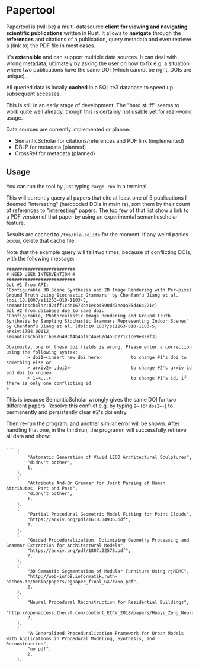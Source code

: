 Papertool
=========

Papertool is (will be) a multi-datasource **client for viewing and navigating
scientific publications** written in Rust. It allows to **navigate** through
the **references** and citations of a publication, query metadata and even
retrieve a (link to) the PDF file in most cases.

It's **extensible** and can support multiple data sources. It can deal with
wrong metadata, ultimately by asking the user on how to fix e.g. a situation
where two publications have the same DOI (which cannot be right, DOIs are
unique).

All queried data is locally **cached** in a SQLite3 database to speed up
subsequent accesses.

This is still in an early stage of development. The "hard stuff" seems to work
quite well already, though this is certainly not usable yet for real-world
usage.

Data sources are currently implemented or planne:

  - SemanticScholar for citations/references and PDF link (implemented)
  - DBLP for metadata (planned)
  - CrossRef for metadata (planned)

Usage
-----

You can run the tool by just typing `cargo run` in a terminal.

This will currently query all papers that cite at least one of 5 publications I
deemed "interesting" (hardcoded DOIs in main.rs), sort them by their count of
references to "interesting" papers. The top few of that list show a link to a
PDF version of that paper by using an experimental semanticscholar feature.

Results are cached to `/tmp/bla.sqlite` for the moment. If any weird panics
occur, delete that cache file.

Note that the example query will fail two times, because of conflicting DOIs, with
the following message:

```
##########################
# NEED USER INTERVENTION #
##########################
Got #1 from API:
'Configurable 3D Scene Synthesis and 2D Image Rendering with Per-pixel Ground Truth Using Stochastic Grammars' by Chenfanfu Jiang et al. (doi:10.1007/s11263-018-1103-5, semanticscholar:d24ff1cde1673ba1ecb4890dd7eeaa85d464221c)
Got #2 from database due to same doi:
'Configurable, Photorealistic Image Rendering and Ground Truth Synthesis by Sampling Stochastic Grammars Representing Indoor Scenes' by Chenfanfu Jiang et al. (doi:10.1007/s11263-018-1103-5, arxiv:1704.00112, semanticscholar:6597649cf4b45fac4ae62d455d271c1ce9e829f3)

Obviously, one of these doi fields is wrong. Please enter a correction using the following syntax:
        > doi1=<insert new doi here>           to change #1's doi to something else or
        > arxiv2=-,doi2=-                      to change #2's arxiv id and doi to <none>
        > 1=<...>                              to change #1's id, if there is only one conflicting id
> 
```

This is because SemanticScholar wrongly gives the same DOI for two different
papers. Resolve this conflict e.g. by typing `2=` (or `doi2=-`) to permanently
and persistently clear #2's doi entry.

Then re-run the program, and another similar error will be shown. After
handling that one, in the third run, the programm will successfully retrieve
all data and show:

```
...
    (
        "Automatic Generation of Vivid LEGO Architectural Sculptures",
        "didn\'t bother",
        1,
    ),
    (
        "Attribute And-Or Grammar for Joint Parsing of Human Attributes, Part and Pose",
        "didn\'t bother",
        1,
    ),
    (
        "Partial Procedural Geometric Model Fitting for Point Clouds",
        "https://arxiv.org/pdf/1610.04936.pdf",
        2,
    ),
    (
        "Guided Proceduralization: Optimizing Geometry Processing and Grammar Extraction for Architectural Models",
        "https://arxiv.org/pdf/1807.02578.pdf",
        2,
    ),
    (
        "3D Semantic Segmentation of Modular Furniture Using rjMCMC",
        "http://web-info8.informatik.rwth-aachen.de/media/papers/egpaper_final_GX7r76o.pdf",
        2,
    ),
    (
        "Neural Procedural Reconstruction for Residential Buildings",
        "http://openaccess.thecvf.com/content_ECCV_2018/papers/Huayi_Zeng_Neural_Procedural_Reconstruction_ECCV_2018_paper.pdf",
        2,
    ),
    (
        "A Generalized Proceduralization Framework for Urban Models with Applications in Procedural Modeling, Synthesis, and Reconstruction",
        "no pdf",
        2,
    ),
```
